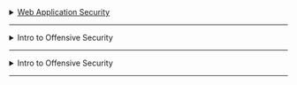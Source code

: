 

<details>

<summary>
  <a href="https://tryhackme.com/room/introwebapplicationsecurity">Web Application Security</a>
</summary>  

  <br><li> Learn about web applications and explore some of their common security issues. </li>
  
</details>

---

<details>

<summary>
  Intro to Offensive Security
</summary>  

  <br><li> Hack your first website (legally in a safe environment) and experience an ethical hacker's job. </li>
  
</details>

---

<details>

<summary>
  Intro to Offensive Security
</summary>  

  <br><li> Hack your first website (legally in a safe environment) and experience an ethical hacker's job. </li>
  
</details>

---
